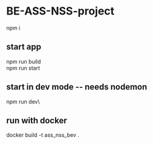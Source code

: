 # BE-ASS-NSS-project

npm i

## start app
npm run build\
npm run start

## start in dev mode -- needs nodemon
npm run dev\

## run with docker
docker build -t ass_nss_bev .